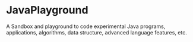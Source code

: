 JavaPlayground
==============

A Sandbox and playground to code experimental Java programs, applications, algorithms, data structure, advanced language features, etc.
